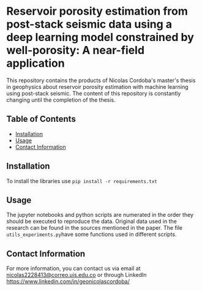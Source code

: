 # Reservoir porosity estimation from post-stack seismic data using a deep learning model constrained by well-porosity: A near-field application

This repository contains the products of Nicolas Cordoba's master's thesis in geophysics about reservoir porosity estimation with machine learning using post-stack seismic. The content of this repository is constantly changing until the completion of the thesis.

## Table of Contents
- [Installation](#installation)
- [Usage](#usage)
- [Contact Information](#contact-information)

## Installation

To install the libraries use `pip install -r requirements.txt`

## Usage

The jupyter notebooks and python scripts are numerated in the order they should be executed to reproduce the data. Original data used in the research can be found in the sources mentioned in the paper. The file `utils_experiments.py`have some functions used in different scripts.

## Contact Information

For more information, you can contact us via email at nicolas2228413@correo.uis.edu.co or through LinkedIn https://www.linkedin.com/in/geonicolascordoba/